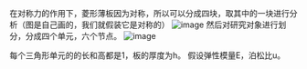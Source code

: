 在对称力的作用下，菱形薄板因为对称，所以可以分成四块，取其中的一块进行分析（图是自己画的，我们就假装它是对称的）
![image](http://github.com/CCIce/Interesting-Project/raw/master/picture/1.png)
然后对研究对象进行划分，分成四个单元，六个节点。 
![image](http://github.com/CCIce/Interesting-Project/raw/master/picture/2.png)

每个三角形单元的的长和高都是1，板的厚度为h。 
假设弹性模量E，泊松比u。 